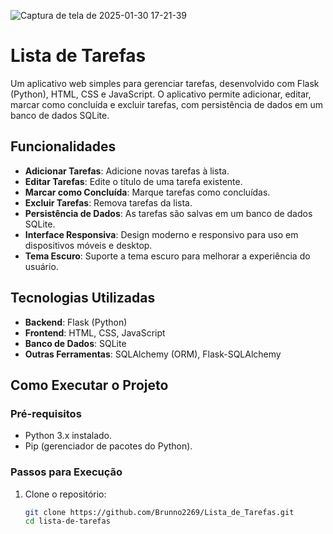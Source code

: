 ![Captura de tela de 2025-01-30 17-21-39](https://github.com/user-attachments/assets/3d8fbbbf-8f8b-4034-a4ea-d90d051f249c)

# Lista de Tarefas

Um aplicativo web simples para gerenciar tarefas, desenvolvido com Flask (Python), HTML, CSS e JavaScript. O aplicativo permite adicionar, editar, marcar como concluída e excluir tarefas, com persistência de dados em um banco de dados SQLite.

## Funcionalidades

- **Adicionar Tarefas**: Adicione novas tarefas à lista.
- **Editar Tarefas**: Edite o título de uma tarefa existente.
- **Marcar como Concluída**: Marque tarefas como concluídas.
- **Excluir Tarefas**: Remova tarefas da lista.
- **Persistência de Dados**: As tarefas são salvas em um banco de dados SQLite.
- **Interface Responsiva**: Design moderno e responsivo para uso em dispositivos móveis e desktop.
- **Tema Escuro**: Suporte a tema escuro para melhorar a experiência do usuário.

## Tecnologias Utilizadas

- **Backend**: Flask (Python)
- **Frontend**: HTML, CSS, JavaScript
- **Banco de Dados**: SQLite
- **Outras Ferramentas**: SQLAlchemy (ORM), Flask-SQLAlchemy

## Como Executar o Projeto

### Pré-requisitos

- Python 3.x instalado.
- Pip (gerenciador de pacotes do Python).

### Passos para Execução

1. Clone o repositório:
   ```bash
   git clone https://github.com/Brunno2269/Lista_de_Tarefas.git
   cd lista-de-tarefas
